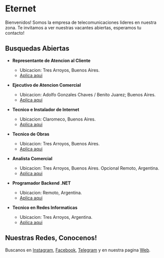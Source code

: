 # Eternet 

Bienvenidos! Somos la empresa de telecomunicaciones lideres en nuestra zona. Te invitamos a ver nuestras vacantes abiertas, esperamos tu contacto!

## Busquedas Abiertas

- **Representante de Atencion al Cliente**
  - Ubicacion: Tres Arroyos, Buenos Aires.
  - [Aplica aqui](https://forms.office.com/r/Y1GLShFGjW)

- **Ejecutivo de Atencion Comercial**
  - Ubicacion: Adolfo Gonzales Chaves / Benito Juarez; Buenos Aires.
  - [Aplica aqui](https://forms.office.com/r/Q4RxL09szP)

- **Tecnico e Instalador de Internet**
  - Ubicacion: Claromeco, Buenos Aires.
  - [Aplica aqui](mailto:carolina.pelanda@eternet.cc)

- **Tecnico de Obras**
  - Ubicacion: Tres Arroyos, Buenos Aires.
  - [Aplica aqui](https://forms.office.com/r/xRxdYjXuLu)

- **Analista Comercial**
  - Ubicacion: Tres Arroyos, Buenos Aires. Opcional Remoto, Argentina.
  - [Aplica aqui](https://forms.office.com/r/adGSQr28pX)

- **Programador Backend .NET**
  - Ubicacion: Remoto, Argentina.
  - [Aplica aqui](mailto:carolina.pelanda@eternet.cc)

- **Tecnico en Redes Informaticas**
  - Ubicacion: Tres Arroyos, Argentina.
  - [Aplica aqui](https://forms.office.com/r/TFdq8JkPL2)

    


## Nuestras Redes, Conocenos!

Buscanos en [Instagram](https://www.instagram.com/eternet.oficial/), [Facebook](https://www.facebook.com/Eternet.Oficial/), [Telegram](https://t.me/EternetSRL_bot) y en nuestra pagina [Web](https://www.eternet.com.ar/).
